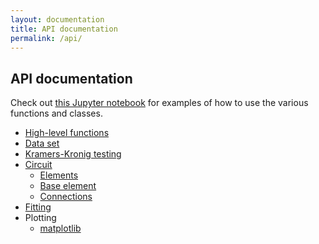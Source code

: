 ```yaml
---
layout: documentation
title: API documentation
permalink: /api/
---
```


## API documentation

Check out [this Jupyter notebook](https://github.com/vyrjana/pyimpspec/blob/main/examples/examples.ipynb) for examples of how to use the various functions and classes.

- [High-level functions](https://vyrjana.github.io/pyimpspec/api/high-level-functions)
- [Data set](https://vyrjana.github.io/pyimpspec/api/data-set)
- [Kramers-Kronig testing](https://vyrjana.github.io/pyimpspec/api/kramers-kronig)
- [Circuit](https://vyrjana.github.io/pyimpspec/api/circuit)
    - [Elements](https://vyrjana.github.io/pyimpspec/api/elements)
    - [Base element](https://vyrjana.github.io/pyimpspec/api/base-element)
    - [Connections](https://vyrjana.github.io/pyimpspec/api/connections)
- [Fitting](https://vyrjana.github.io/pyimpspec/api/fitting)
- Plotting
  - [matplotlib](https://vyrjana.github.io/pyimpspec/api/plot-mpl)
